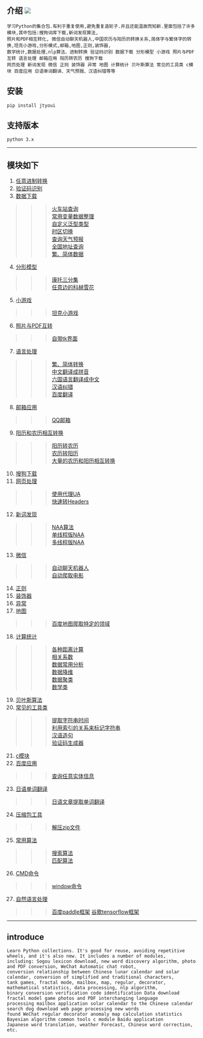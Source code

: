## 介绍 ![](https://img.shields.io/badge/Python-3.7-green.svg)

    学习Python的集合包.有利于重复使用,避免重复造轮子.并且还能温故而知新.里面包括了许多模块,其中包括:搜狗词库下载,新词发现算法,
    照片和PDF相互转化, 微信自动聊天机器人,中国农历与阳历的转换关系,简体字与繁体字的转换,坦克小游戏,分形模式,邮箱,地图,正则,装饰器,
    数学统计,数据处理,nlp算法、进制转换 验证码识别 数据下载 分形模型 小游戏 照片与PDF互转 语言处理 邮箱应用 阳历转农历 搜狗下载 
    网页处理 新词发现 微信 正则 装饰器 异常 地图 计算统计 贝叶斯算法 常见的工具类 c模块 百度应用 日语单词翻译、天气预报、汉语纠错等等
  
## 安装
    pip install jtyoui
    
    
## 支持版本
    python 3.x

________________________

## 模块如下

1.  [任意进制转换](https://github.com/jtyoui/Jtyoui/tree/master/jtyoui/bs)  
2.  [验证码识别](https://github.com/jtyoui/Jtyoui/tree/master/jtyoui/code)  
3.  [数据下载](https://github.com/jtyoui/Jtyoui/tree/master/jtyoui/data)  
>>> [火车站查询](https://github.com/jtyoui/Jtyoui/tree/master/jtyoui/data/Train.py)   
>>> [常用变量数据整理](https://github.com/jtyoui/Jtyoui/tree/master/jtyoui/data/constant.py)  
>>> [自定义泛型类型](https://github.com/jtyoui/Jtyoui/tree/master/jtyoui/data/genericity.py)  
>>> [时区切换](https://github.com/jtyoui/Jtyoui/tree/master/jtyoui/data/TimeZone.py)  
>>> [查询天气预报](https://github.com/jtyoui/Jtyoui/tree/master/jtyoui/data/WeatherAddress.py)  
>>> [全国地址查询](https://github.com/jtyoui/Jtyoui/tree/master/jtyoui/data/Address.py)  
>>> [繁、简体数据](https://github.com/jtyoui/Jtyoui/tree/master/jtyoui/data/han_table.py)  
4.  [分形模型](https://github.com/jtyoui/Jtyoui/tree/master/jtyoui/fractal)   
>>> [康托三分集](https://github.com/jtyoui/Jtyoui/tree/master/jtyoui/fractal/CantorTernarySet.py)   
>>> [任意边的科赫雪花](https://github.com/jtyoui/Jtyoui/tree/master/jtyoui/fractal/KochSnowflake.py)    
5.  [小游戏 ](https://github.com/jtyoui/Jtyoui/tree/master/jtyoui/game)  
>>> [坦克小游戏](https://github.com/jtyoui/Jtyoui/tree/master/jtyoui/game/tank.py)   
6.  [照片与PDF互转](https://github.com/jtyoui/Jtyoui/tree/master/jtyoui/imagepdf)   
>>> [自带tk界面](https://github.com/jtyoui/Jtyoui/tree/master/jtyoui/imagepdf/tk.py)  
7.  [语言处理 ](https://github.com/jtyoui/Jtyoui/tree/master/jtyoui/language)   
>>> [繁、简体转换](https://github.com/jtyoui/Jtyoui/tree/master/jtyoui/language/han.py)  
>>> [中文翻译成拼音](https://github.com/jtyoui/Jtyoui/tree/master/jtyoui/language/PinYin.py)       
>>> [六国语言翻译成中文](https://github.com/jtyoui/Jtyoui/tree/master/jtyoui/language/Translates.py)     
>>> [汉语纠错](https://github.com/jtyoui/Jtyoui/tree/master/jtyoui/language/CEC.py)  
>>> [百度翻译](https://github.com/jtyoui/Jtyoui/tree/master/jtyoui/language/BaiDuTranslate.py)   
8.  [邮箱应用 ](https://github.com/jtyoui/Jtyoui/tree/master/jtyoui/mail)
>>> [QQ邮箱](https://github.com/jtyoui/Jtyoui/tree/master/jtyoui/mail/qq.py)  
9.  [阳历和农历相互转换](https://github.com/jtyoui/Jtyoui/tree/master/jtyoui/plunar) 
>>> [阳历转农历](https://github.com/jtyoui/Jtyoui/tree/master/jtyoui/plunar/SC_.py)  
>>> [农历转阳历](https://github.com/jtyoui/Jtyoui/tree/master/jtyoui/plunar/CTC_.py)     
>>> [大量的农历和阳历相互转换](https://github.com/jtyoui/Jtyoui/tree/master/jtyoui/plunar/BatchCalendar.py)     
10. [搜狗下载](https://github.com/jtyoui/Jtyoui/tree/master/jtyoui/sogou)   
11. [网页处理](https://github.com/jtyoui/Jtyoui/tree/master/jtyoui/web)  
>>> [使用代理UA](https://github.com/jtyoui/Jtyoui/tree/master/jtyoui/web/ua.py)  
>>> [快速转Headers](https://github.com/jtyoui/Jtyoui/tree/master/jtyoui/web/header.py)    
12. [新词发现](https://github.com/jtyoui/Jtyoui/tree/master/jtyoui/word)    
>>> [NAA算法](https://github.com/jtyoui/Jtyoui/tree/master/jtyoui/word/NAA.py)    
>>> [单线程版NAA](https://github.com/jtyoui/Jtyoui/tree/master/jtyoui/word/Neologism.py)    
>>> [多线程版NAA](https://github.com/jtyoui/Jtyoui/tree/master/jtyoui/word/ThreadNeologism.py)     
13. [微信](https://github.com/jtyoui/Jtyoui/tree/master/jtyoui/wx)    
>>> [自动聊天机器人](https://github.com/jtyoui/Jtyoui/tree/master/jtyoui/wx/AutoChat.py)   
>>> [自动爬取电影](https://github.com/jtyoui/Jtyoui/tree/master/jtyoui/wx/Movie.py)    
14. [正则](https://github.com/jtyoui/Jtyoui/tree/master/jtyoui/regular)   
15. [装饰器](https://github.com/jtyoui/Jtyoui/tree/master/jtyoui/decorator)
16. [异常](https://github.com/jtyoui/Jtyoui/tree/master/jtyoui/error)        
17. [地图](https://github.com/jtyoui/Jtyoui/tree/master/jtyoui/maps)
>>> [百度地图爬取特定的领域](https://github.com/jtyoui/Jtyoui/tree/master/jtyoui/maps/Baidu.py)       
18. [计算统计](https://github.com/jtyoui/Jtyoui/tree/master/jtyoui/statistics)  
>>> [各种距离计算](https://github.com/jtyoui/Jtyoui/tree/master/jtyoui/statistics/distance)   
>>> [相关系数](https://github.com/jtyoui/Jtyoui/tree/master/jtyoui/statistics/coefficient)      
>>> [数据常用分析](https://github.com/jtyoui/Jtyoui/tree/master/jtyoui/statistics/analysis)       
>>> [数据降维](https://github.com/jtyoui/Jtyoui/tree/master/jtyoui/statistics/dr)       
>>> [数据聚类](https://github.com/jtyoui/Jtyoui/tree/master/jtyoui/statistics/clustering)       
>>> [数学类](https://github.com/jtyoui/Jtyoui/tree/master/jtyoui/statistics/maths)   
19. [贝叶斯算法](https://github.com/jtyoui/Jtyoui/tree/master/jtyoui/bayes)  
20. [常见的工具类](https://github.com/jtyoui/Jtyoui/tree/master/jtyoui/tools) 
>>> [提取字符串时间](https://github.com/jtyoui/Jtyoui/tree/master/jtyoui/tools/times.py)       
>>> [利用索引的关系来标记字符串](https://github.com/jtyoui/Jtyoui/tree/master/jtyoui/tools/tool.py)    
>>> [汉语造句](https://github.com/jtyoui/Jtyoui/tree/master/jtyoui/tools/SentenceMake.py)  
>>> [验证码生成器](https://github.com/jtyoui/Jtyoui/tree/master/jtyoui/tools/captcha.py)  
21. [c模块](https://github.com/jtyoui/Jtyoui/tree/master/jtyoui/c)    
22. [百度应用](https://github.com/jtyoui/Jtyoui/tree/master/jtyoui/baidu)   
>>> [查询任意实体信息](https://github.com/jtyoui/Jtyoui/tree/master/jtyoui/baidu/Encyclopedias.py)  
23. [日语单词翻译](https://github.com/jtyoui/Jtyoui/tree/master/jtyoui/jp)    
>>> [日语文章提取单词翻译](https://github.com/jtyoui/Jtyoui/tree/master/jtyoui/jp/Japan.py)   
24. [压缩包工具](https://github.com/jtyoui/Jtyoui/tree/master/jtyoui/compress)   
>>> [解压zip文件](https://github.com/jtyoui/Jtyoui/tree/master/jtyoui/compress/Zip.py)   
25. [常用算法](https://github.com/jtyoui/Jtyoui/tree/master/jtyoui/algorithm)   
>>> [搜索算法](https://github.com/jtyoui/Jtyoui/tree/master/jtyoui/algorithm/SearchAlgorithm.py)  
>>> [匹配算法](https://github.com/jtyoui/Jtyoui/tree/master/jtyoui/algorithm/MatchingAlgorithm.py)  
26. [CMD命令](https://github.com/jtyoui/Jtyoui/tree/master/jtyoui/cmd)  
>>> [window命令](https://github.com/jtyoui/Jtyoui/tree/master/jtyoui/cmd/windows.py)  
27. [自然语言处理](https://github.com/jtyoui/Jtyoui/tree/master/jtyoui/neuralNetwork)
>>> [百度paddle框架](https://github.com/jtyoui/Jtyoui/tree/master/jtyoui/neuralNetwork/paddle)
>>> [谷歌tensorflow框架](https://github.com/jtyoui/Jtyoui/tree/master/jtyoui/neuralNetwork/tf1)




__________________________


## introduce
    Learn Python collections. It's good for reuse, avoiding repetitive wheels, and it's also new. It includes a number of modules, 
    including: Sogou lexicon download, new word discovery algorithm, photo and PDF conversion, WeChat Automatic chat robot, 
    conversion relationship between Chinese lunar calendar and solar calendar, conversion of simplified and traditional characters,
    tank games, fractal mode, mailbox, map, regular, decorator, mathematical statistics, data processing, nlp algorithm, 
    binary conversion verification code identification Data download fractal model game photos and PDF interchanging language 
    processing mailbox application solar calendar to the Chinese calendar search dog download web page processing new words 
    found WeChat regular decorator anomaly map calculation statistics Bayesian algorithm common tools c module Baidu application 
    Japanese word translation, weather Forecast, Chinese word correction, etc.
